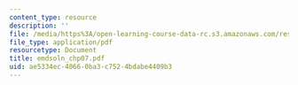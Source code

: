 ```yaml
---
content_type: resource
description: ''
file: /media/https%3A/open-learning-course-data-rc.s3.amazonaws.com/res-6-003-electromechanical-dynamics-spring-2009/ae5334ec40660ba3c7524bdabe4409b3_emdsoln_chp07.pdf
file_type: application/pdf
resourcetype: Document
title: emdsoln_chp07.pdf
uid: ae5334ec-4066-0ba3-c752-4bdabe4409b3
---
```

